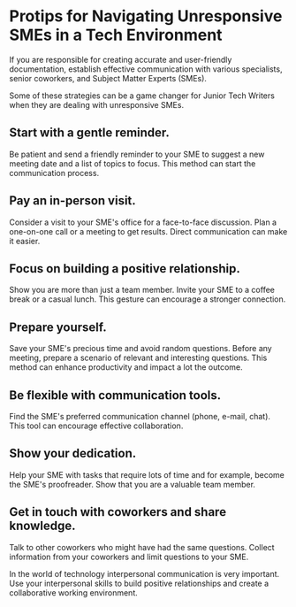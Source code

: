 # Protips for Navigating Unresponsive SMEs in a Tech Environment

If you are responsible for creating accurate and user-friendly documentation, establish effective communication with various specialists, senior coworkers, and Subject Matter Experts (SMEs).

Some of these strategies can be a game changer for Junior Tech Writers when they are dealing with unresponsive SMEs.

## Start with a gentle reminder.

Be patient and send a friendly reminder to your SME to suggest a new meeting date and a list of topics to focus. This method can start the communication process.

## Pay an in-person visit.

Consider a visit to your SME's office for a face-to-face discussion. Plan a one-on-one call or a meeting to get results. Direct communication can make it easier.

## Focus on building a positive relationship.

Show you are more than just a team member. Invite your SME to a coffee break or a casual lunch. This gesture can encourage a stronger connection.

## Prepare yourself.

Save your SME's precious time and avoid random questions. Before any meeting, prepare a scenario of relevant and interesting questions. This method can enhance productivity and impact a lot the outcome.

## Be flexible with communication tools.

Find the SME's preferred communication channel (phone, e-mail, chat). This tool can encourage effective collaboration.

## Show your dedication.

Help your SME with tasks that require lots of time and for example, become the SME's proofreader. Show that you are a valuable team member.

## Get in touch with coworkers and share knowledge.

Talk to other coworkers who might have had the same questions. Collect information from your coworkers and limit questions to your SME.

In the world of technology interpersonal communication is very important. Use your interpersonal skills to build positive relationships and create a collaborative working environment.
